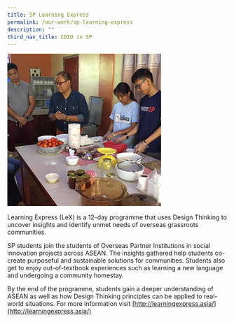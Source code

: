 ```yaml
---
title: SP Learning Express
permalink: /our-work/sp-learning-express
description: ""
third_nav_title: CDIO in SP
---
```


![](/images/learning-express.jpg)

Learning Express (LeX) is a 12-day programme that uses Design Thinking to uncover insights and identify unmet needs of overseas grassroots communities.

SP students join the students of Overseas Partner Institutions in social innovation projects across ASEAN. The insights gathered help students co-create purposeful and sustainable solutions for communities. Students also get to enjoy out-of-textbook experiences such as learning a new language and undergoing a community homestay.

By the end of the programme, students gain a deeper understanding of ASEAN as well as how Design Thinking principles can be applied to real-world situations. For more information visit [http://learningexpress.asia/](http://learningexpress.asia/)